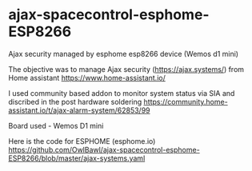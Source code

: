 # ajax-spacecontrol-esphome-ESP8266
Ajax security managed by esphome esp8266 device (Wemos d1 mini)

The objective was to manage Ajax security (https://ajax.systems/)  from Home assistant https://www.home-assistant.io/

I used community based addon to monitor system status via SIA
and discribed in the post hardware soldering 
https://community.home-assistant.io/t/ajax-alarm-system/62853/99

Board used - Wemos D1 mini

Here is the code for ESPHOME (esphome.io)
https://github.com/OwlBawl/ajax-spacecontrol-esphome-ESP8266/blob/master/ajax-systems.yaml

